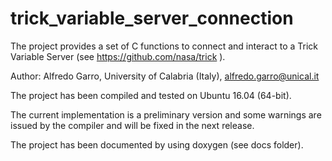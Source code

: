 # trick_variable_server_connection

 The project provides a set of C functions to connect and interact to a Trick Variable Server (see https://github.com/nasa/trick ).

 Author: Alfredo Garro, University of Calabria (Italy), alfredo.garro@unical.it
 
 The project has been compiled and tested on Ubuntu 16.04 (64-bit).
 
 The current implementation is a preliminary version and some warnings are issued by the compiler and will be fixed in the next release.
 
 The project has been documented by using doxygen (see docs folder).
